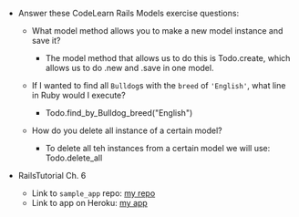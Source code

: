 - Answer these CodeLearn Rails Models exercise questions:

  - What model method allows you to make a new model instance and save it?  
    - The model method that allows us to do this is Todo.create, which allows us to do .new and .save in one model.      
  
  - If I wanted to find all `Bulldog`s with the `breed` of `'English'`, what line in Ruby would I execute?  
    - Todo.find_by_Bulldog_breed("English")  
  
  - How do you delete all instance of a certain model?  
    - To delete all teh instances from a certain model we will use: Todo.delete_all   
    

- RailsTutorial Ch. 6
  - Link to `sample_app` repo: [my repo](http://is.here)
  - Link to app on Heroku: [my app](http://is.here)
